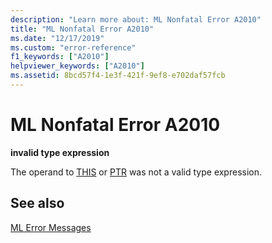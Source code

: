 ```yaml
---
description: "Learn more about: ML Nonfatal Error A2010"
title: "ML Nonfatal Error A2010"
ms.date: "12/17/2019"
ms.custom: "error-reference"
f1_keywords: ["A2010"]
helpviewer_keywords: ["A2010"]
ms.assetid: 8bcd57f4-1e3f-421f-9ef8-e702daf57fcb
---
```

# ML Nonfatal Error A2010

**invalid type expression**

The operand to [THIS](operator-this.md) or [PTR](operator-ptr.md) was not a valid type expression.

## See also

[ML Error Messages](ml-error-messages.md)
